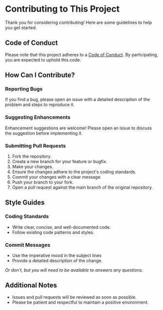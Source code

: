 # Contributing to This Project

Thank you for considering contributing! Here are some guidelines to help you get started.

## Code of Conduct

Please note that this project adheres to a [Code of Conduct](CODE_OF_CONDUCT.md). By participating, you are expected to uphold this code.

## How Can I Contribute?

### Reporting Bugs

If you find a bug, please open an issue with a detailed description of the problem and steps to reproduce it.

### Suggesting Enhancements

Enhancement suggestions are welcome! Please open an issue to discuss the suggestion before implementing it.

### Submitting Pull Requests

1. Fork the repository.
2. Create a new branch for your feature or bugfix.
3. Make your changes.
4. Ensure the changes adhere to the project's coding standards.
5. Commit your changes with a clear message.
6. Push your branch to your fork.
7. Open a pull request against the main branch of the original repository.

## Style Guides

### Coding Standards

- Write clear, concise, and well-documented code.
- Follow existing code patterns and styles.

### Commit Messages

- Use the imperative mood in the subject lines
- Provide a detailed description of the change.

*Or don't, but you will need to be available to answers any questions.*

## Additional Notes

- Issues and pull requests will be reviewed as soon as possible.
- Please be patient and respectful to maintain a positive environment.
